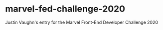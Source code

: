 # marvel-fed-challenge-2020
Justin Vaughn's entry for the Marvel Front-End Developer Challenge 2020
